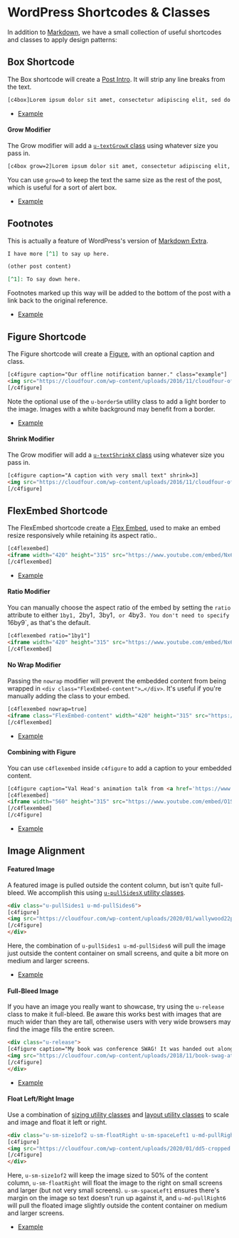 # WordPress Shortcodes & Classes

In addition to [Markdown](https://en.support.wordpress.com/markdown-quick-reference/), we have a small collection of useful shortcodes and classes to apply design patterns:

## Box Shortcode

The Box shortcode will create a [Post Intro](https://cloudfour-patterns.netlify.com/patterns/combos/blog.html#post-intro). It will strip any line breaks from the text.

```html
[c4box]Lorem ipsum dolor sit amet, consectetur adipiscing elit, sed do eiusmod tempor incididunt ut labore et dolore magna aliqua.[/c4box]
```

- [Example](https://cloudfour.com/thinks/an-html-attribute-potentially-worth-4-4m-to-chipotle/)

#### Grow Modifier

The Grow modifier will add a [`u-textGrowX` class](https://cloudfour-patterns.netlify.com/patterns/utilities.html#text) using whatever size you pass in.

```html
[c4box grow=2]Lorem ipsum dolor sit amet, consectetur adipiscing elit, sed do eiusmod tempor incididunt ut labore et dolore magna aliqua.[/c4box]
```

You can use `grow=0` to keep the text the same size as the rest of the post, which is useful for a sort of alert box.

- [Example](https://cloudfour.com/thinks/mood-boards/)

## Footnotes

This is actually a feature of WordPress's version of [Markdown Extra](https://en.support.wordpress.com/markdown-quick-reference/).

```md
I have more [^1] to say up here.

(other post content)

[^1]: To say down here.
```

Footnotes marked up this way will be added to the bottom of the post with a link back to the original reference.

- [Example](https://cloudfour.com/thinks/hey-hey-cloud-four-is-a-pwa/)

## Figure Shortcode

The Figure shortcode will create a [Figure](https://cloudfour-patterns.netlify.com/patterns/components/figure.html), with an optional caption and class.

```html
[c4figure caption="Our offline notification banner." class="example"]
<img src="https://cloudfour.com/wp-content/uploads/2016/11/cloudfour-offline-banner-400.png" class="u-borderSm">
[/c4figure]
```

Note the optional use of the `u-borderSm` utility class to add a light border to the image. Images with a white background may benefit from a border.

- [Example](https://cloudfour.com/thinks/hey-hey-cloud-four-is-a-pwa/)

#### Shrink Modifier

The Grow modifier will add a [`u-textShrinkX` class](https://cloudfour-patterns.netlify.com/patterns/utilities.html#text) using whatever size you pass in.

```html
[c4figure caption="A caption with very small text" shrink=3]
<img src="https://cloudfour.com/wp-content/uploads/2016/11/cloudfour-offline-banner-400.png" class="u-borderSm">
[/c4figure]
```

## FlexEmbed Shortcode

The FlexEmbed shortcode create a [Flex Embed](https://cloudfour-patterns.netlify.com/patterns/components/flex-embed.html), used to make an embed resize responsively while retaining its aspect ratio..

```html
[c4flexembed]
<iframe width="420" height="315" src="https://www.youtube.com/embed/Nx64_N4AA04" frameborder="0" allowfullscreen></iframe>
[/c4flexembed]
```

- [Example](https://cloudfour.com/thinks/an-html-attribute-potentially-worth-4-4m-to-chipotle/)

#### Ratio Modifier

You can manually choose the aspect ratio of the embed by setting the `ratio` attribute to either `1by1, `2by1`, `3by1`, or `4by3`. You don't need to specify `16by9`, as that's the default.

```html
[c4flexembed ratio="1by1"]
<iframe width="420" height="315" src="https://www.youtube.com/embed/Nx64_N4AA04" frameborder="0" allowfullscreen></iframe>
[/c4flexembed]
```

#### No Wrap Modifier

Passing the `nowrap` modifier will prevent the embedded content from being wrapped in `<div class="FlexEmbed-content">…</div>`. It's useful if you're manually adding the class to your embed.

```html
[c4flexembed nowrap=true]
<iframe class="FlexEmbed-content" width="420" height="315" src="https://www.youtube.com/embed/Nx64_N4AA04" frameborder="0" allowfullscreen></iframe>
[/c4flexembed]
```

- [Example](https://cloudfour.com/thinks/feeling-sassy-again/)

#### Combining with Figure

You can use `c4flexembed` inside `c4figure` to add a caption to your embedded content.

```html
[c4figure caption="Val Head's animation talk from <a href='https://www.responsivefieldday.com/'>Responsive Field Day</a>"]
[c4flexembed]
<iframe width="560" height="315" src="https://www.youtube.com/embed/O1SQ7FOVO_U" frameborder="0" allowfullscreen></iframe>
[/c4flexembed]
[/c4figure]
```

- [Example](https://cloudfour.com/thinks/unsolved-problems/)

## Image Alignment

#### Featured Image

A featured image is pulled outside the content column, but isn't quite full-bleed. We accomplish this using [`u-pullSidesX` utility classes](https://cloudfour-patterns.netlify.com/patterns/utilities.html#space).

```html
<div class="u-pullSides1 u-md-pullSides6">
[c4figure]
<img src="https://cloudfour.com/wp-content/uploads/2020/01/wallywood22panel1600.jpg" alt="Wally Wood’s 22 Panels That Always Work" width="1600" height="1215" class="wp-image-5679" />
[/c4figure]
</div>
```

Here, the combination of `u-pullSides1 u-md-pullSides6` will pull the image just outside the content container on small screens, and quite a bit more on medium and larger screens.

- [Example](https://cloudfour.com/thinks/22-panels-that-always-work-wally-woods-legendary-productivity-hack/)

#### Full-Bleed Image

If you have an image you really want to showcase, try using the `u-release` class to make it full-bleed. Be aware this works best with images that are much wider than they are tall, otherwise users with very wide browsers may find the image fills the entire screen.

```html
<div class="u-release">
[c4figure caption="My book was conference SWAG! It was handed out along with t-shirts and water bottles as attendees entered the conference."]
<img src="https://cloudfour.com/wp-content/uploads/2018/11/book-swag-at-cds.jpg">
[/c4figure]
</div>
```

- [Example](https://cloudfour.com/thinks/progressive-web-apps-book-now-available/)

#### Float Left/Right Image

Use a combination of [sizing utility classes](https://cloudfour-patterns.netlify.com/patterns/utilities.html#size) and [layout utility classes](https://cloudfour-patterns.netlify.com/patterns/utilities.html#layout) to scale and image and float it left or right.

```html
<div class="u-sm-size1of2 u-sm-floatRight u-sm-spaceLeft1 u-md-pullRight6">
[c4figure]
<img src="https://cloudfour.com/wp-content/uploads/2020/01/dd5-cropped.jpg" alt="The cover for Daredevil issue 5, with a caption promoting art by Wally Wood." width="1957" height="2795" class="wp-image-5682" />
[/c4figure]
</div>
```

Here, `u-sm-size1of2` will keep the image sized to 50% of the content column, `u-sm-floatRight` will float the image to the right on small screens and larger (but not very small screens). `u-sm-spaceLeft1` ensures there's margin on the image so text doesn't run up against it, and `u-md-pullRight6` will pull the floated image slightly outside the content container on medium and larger screens.

- [Example](https://cloudfour.com/thinks/22-panels-that-always-work-wally-woods-legendary-productivity-hack/)

